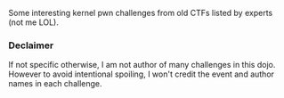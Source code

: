 <!--
Fork from <https://github.com/pwncollege/example-dojo>
Dojo is at <https://github.com/tesuji/tesuji-kernel-class/>
-->

Some interesting kernel pwn challenges from old CTFs listed by experts (not me LOL).

### Declaimer

If not specific otherwise, I am not author of many challenges in this dojo.
However to avoid intentional spoiling, I won't credit the event and author names
in each challenge.

